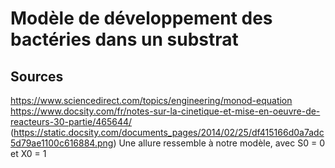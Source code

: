 # Modèle de développement des bactéries dans un substrat

## Sources
https://www.sciencedirect.com/topics/engineering/monod-equation 
https://www.docsity.com/fr/notes-sur-la-cinetique-et-mise-en-oeuvre-de-reacteurs-30-partie/465644/ (https://static.docsity.com/documents_pages/2014/02/25/df415166d0a7adc5d79ae1100c616884.png) Une allure ressemble à notre modèle, avec S0 = 0 et X0 = 1
